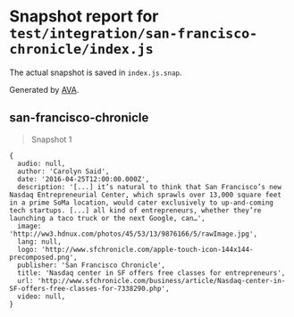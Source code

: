# Snapshot report for `test/integration/san-francisco-chronicle/index.js`

The actual snapshot is saved in `index.js.snap`.

Generated by [AVA](https://avajs.dev).

## san-francisco-chronicle

> Snapshot 1

    {
      audio: null,
      author: 'Carolyn Said',
      date: '2016-04-25T12:00:00.000Z',
      description: '[...] it’s natural to think that San Francisco’s new Nasdaq Entrepreneurial Center, which sprawls over 13,000 square feet in a prime SoMa location, would cater exclusively to up-and-coming tech startups. [...] all kind of entrepreneurs, whether they’re launching a taco truck or the next Google, can…',
      image: 'http://ww3.hdnux.com/photos/45/53/13/9876166/5/rawImage.jpg',
      lang: null,
      logo: 'http://www.sfchronicle.com/apple-touch-icon-144x144-precomposed.png',
      publisher: 'San Francisco Chronicle',
      title: 'Nasdaq center in SF offers free classes for entrepreneurs',
      url: 'http://www.sfchronicle.com/business/article/Nasdaq-center-in-SF-offers-free-classes-for-7338290.php',
      video: null,
    }
